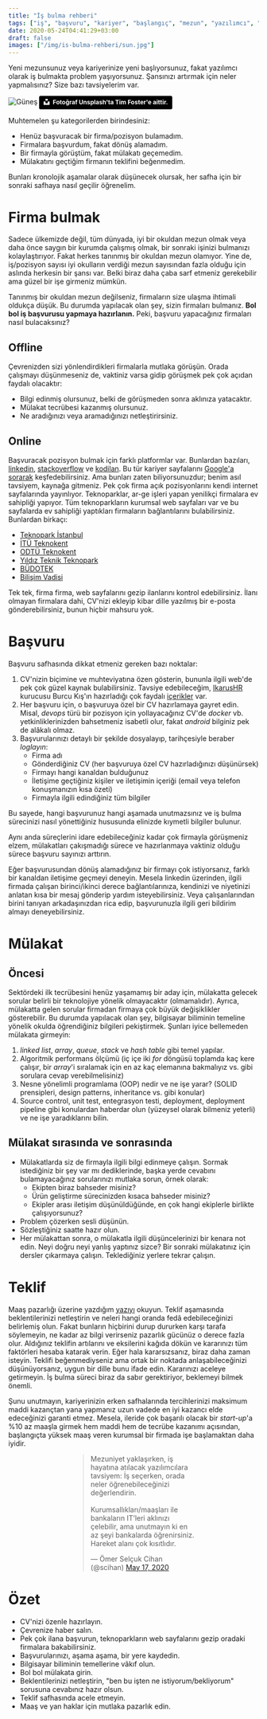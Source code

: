 ```yaml
---
title: "İş bulma rehberi"
tags: ["iş", "başvuru", "kariyer", "başlangıç", "mezun", "yazılımcı", "mühendis", "hr", "ik"]
date: 2020-05-24T04:41:29+03:00
draft: false
images: ["/img/is-bulma-rehberi/sun.jpg"]
---
```


Yeni mezunsunuz veya kariyerinize yeni başlıyorsunuz, fakat yazılımcı olarak iş bulmakta problem yaşıyorsunuz.
Şansınızı artırmak için neler yapmalısınız?
Size bazı tavsiyelerim var.

![Güneş][1]
<a style="background-color:black;color:white;text-decoration:none;padding:4px 6px;font-family:-apple-system, BlinkMacSystemFont, &quot;San Francisco&quot;, &quot;Helvetica Neue&quot;, Helvetica, Ubuntu, Roboto, Noto, &quot;Segoe UI&quot;, Arial, sans-serif;font-size:12px;font-weight:bold;line-height:1.2;display:inline-block;border-radius:3px" href="https://unsplash.com/@timberfoster?utm_medium=referral&amp;utm_campaign=photographer-credit&amp;utm_content=creditBadge" target="_blank" rel="noopener noreferrer" title="Tim Foster'e ait fotoğraflar için tıklayın."><span style="display:inline-block;padding:2px 3px"><svg xmlns="http://www.w3.org/2000/svg" style="height:12px;width:auto;position:relative;vertical-align:middle;top:-2px;fill:white" viewBox="0 0 32 32"><title>unsplash-logo</title><path d="M10 9V0h12v9H10zm12 5h10v18H0V14h10v9h12v-9z"></path></svg></span><span style="display:inline-block;padding:2px 3px">Fotoğraf Unsplash'ta Tim Foster'e aittir.</span></a>

Muhtemelen şu kategorilerden birindesiniz:

* Henüz başvuracak bir firma/pozisyon bulamadım.
* Firmalara başvurdum, fakat dönüş alamadım.
* Bir firmayla görüştüm, fakat mülakatı geçemedim.
* Mülakatını geçtiğim firmanın teklifini beğenmedim.

Bunları kronolojik aşamalar olarak düşünecek olursak, her safha için bir sonraki safhaya nasıl geçilir öğrenelim.

# Firma bulmak

Sadece ülkemizde değil, tüm dünyada, iyi bir okuldan mezun olmak veya daha önce saygın bir kurumda çalışmış olmak, bir sonraki işinizi bulmanızı kolaylaştırıyor.
Fakat herkes tanınmış bir okuldan mezun olamıyor.
Yine de, iş/pozisyon sayısı iyi okulların verdiği mezun sayısından fazla olduğu için aslında herkesin bir şansı var.
Belki biraz daha çaba sarf etmeniz gerekebilir ama güzel bir işe girmeniz mümkün.

Tanınmış bir okuldan mezun değilseniz, firmaların size ulaşma ihtimali oldukça düşük.
Bu durumda yapılacak olan şey, sizin firmaları bulmanız.
**Bol bol iş başvurusu yapmaya hazırlanın.**
Peki, başvuru yapacağınız firmaları nasıl bulacaksınız?

## Offline

Çevrenizden sizi yönlendirdikleri firmalarla mutlaka görüşün.
Orada çalışmayı düşünmeseniz de, vaktiniz varsa gidip görüşmek pek çok açıdan faydalı olacaktır:

* Bilgi edinmiş olursunuz, belki de görüşmeden sonra aklınıza yatacaktır.
* Mülakat tecrübesi kazanmış olursunuz.
* Ne aradığınızı veya aramadığınızı netleştirirsiniz.

## Online

Başvuracak pozisyon bulmak için farklı platformlar var.
Bunlardan bazıları, [linkedin](https://www.linkedin.com/jobs/), [stackoverflow](https://stackoverflow.com/jobs) ve [kodilan](https://kodilan.com/).
Bu tür kariyer sayfalarını [Google'a sorarak](https://www.google.com.tr/search?q=yaz%C4%B1l%C4%B1m+i%C5%9F+ilanlar%C4%B1) keşfedebilirsiniz.
Ama bunları zaten biliyorsunuzdur; benim asıl tavsiyem, kaynağa gitmeniz.
Pek çok firma açık pozisyonlarını kendi internet sayfalarında yayınlıyor.
Teknoparklar, ar-ge işleri yapan yenilikçi firmalara ev sahipliği yapıyor.
Tüm teknoparkların kurumsal web sayfaları var ve bu sayfalarda ev sahipliği yaptıkları firmaların bağlantılarını bulabilirsiniz.
Bunlardan birkaçı:

* [Teknopark İstanbul](https://www.teknoparkistanbul.com.tr/firmalar)
* [İTÜ Teknokent](https://www.ariteknokent.com.tr/tr/teknoloji-firmalari/teknokentli-firmalar)
* [ODTÜ Teknokent](http://odtuteknokent.com.tr/tr/firmalar/tum-firmalar)
* [Yıldız Teknik Teknopark](https://www.yildizteknopark.com.tr/tr/icerik-0/firmalar-27.html)
* [BÜDOTEK](http://www.budotek.com.tr/firmalar/)
* [Bilişim Vadisi](https://www.bilisimvadisi.com.tr/firma-listesi/)

Tek tek, firma firma, web sayfalarını gezip ilanlarını kontrol edebilirsiniz.
İlanı olmayan firmalara dahi, CV'nizi ekleyip kibar dille yazılmış bir e-posta gönderebilirsiniz, bunun hiçbir mahsuru yok.

# Başvuru

Başvuru safhasında dikkat etmeniz gereken bazı noktalar:

1. CV'nizin biçimine ve muhteviyatına özen gösterin, bununla ilgili web'de pek çok güzel kaynak bulabilirsiniz. Tavsiye edebileceğim, [IkarusHR](https://www.ikarushr.com/) kurucusu Burcu Kış'ın hazırladığı çok faydalı [içerikler](https://www.youtube.com/watch?v=EwmWKYILQnc) var.
2. Her başvuru için, o başvuruya özel bir CV hazırlamaya gayret edin. Misal, *devops* türü bir pozisyon için yollayacağınız CV'de *docker* vb. yetkinliklerinizden bahsetmeniz isabetli olur, fakat *android* bilginiz pek de alâkalı olmaz. 
3. Başvurularınızı detaylı bir şekilde dosyalayıp, tarihçesiyle beraber *loglayın*:
    * Firma adı
    * Gönderdiğiniz CV (her başvuruya özel CV hazırladığınızı düşünürsek)
    * Firmayı hangi kanaldan bulduğunuz
    * İletişime geçtiğiniz kişiler ve iletişimin içeriği (email veya telefon konuşmanızın kısa özeti)
    * Firmayla ilgili edindiğiniz tüm bilgiler

Bu sayede, hangi başvurunuz hangi aşamada unutmazsınız ve iş bulma sürecinizi nasıl yönettiğiniz hususunda elinizde kıymetli bilgiler bulunur.

Aynı anda süreçlerini idare edebileceğiniz kadar çok firmayla görüşmeniz elzem, mülakatları çakışmadığı sürece ve hazırlanmaya vaktiniz olduğu sürece başvuru sayınızı arttırın.

Eğer başvurusundan dönüş alamadığınız bir firmayı çok istiyorsanız, farklı bir kanaldan iletişime geçmeyi deneyin.
Mesela linkedin üzerinden, ilgili firmada çalışan birinci/ikinci derece bağlantılarınıza, kendinizi ve niyetinizi anlatan kısa bir mesaj gönderip yardım isteyebilirsiniz.
Veya çalışanlarından birini tanıyan arkadaşınızdan rica edip, başvurunuzla ilgili geri bildirim almayı deneyebilirsiniz.

# Mülakat

## Öncesi

Sektördeki ilk tecrübesini henüz yaşamamış bir aday için, mülakatta gelecek sorular belirli bir teknolojiye yönelik olmayacaktır (olmamalıdır).
Ayrıca, mülakatta gelen sorular firmadan firmaya çok büyük değişiklikler gösterebilir.
Bu durumda yapılacak olan şey, bilgisayar biliminin temeline yönelik okulda öğrendiğiniz bilgileri pekiştirmek.
Şunları iyice bellemeden mülakata girmeyin:

1. *linked list*, *array*, *queue*, *stack* ve *hash table* gibi temel yapılar.
2. Algoritmik performans ölçümü (iç içe iki *for* döngüsü toplamda kaç kere çalışır, bir *array*'i sıralamak için en az kaç elemanına bakmalıyız vs. gibi sorulara cevap verebilmelisiniz)
3. Nesne yönelimli programlama (OOP) nedir ve ne işe yarar? (SOLID prensipleri, design patterns, inheritance vs. gibi konular)
4. Source control, unit test, entegrasyon testi, deployment, deployment pipeline gibi konulardan haberdar olun (yüzeysel olarak bilmeniz yeterli) ve ne işe yaradıklarını bilin.

## Mülakat sırasında ve sonrasında

* Mülakatlarda siz de firmayla ilgili bilgi edinmeye çalışın. Sormak istediğiniz bir şey var mı dediklerinde, başka yerde cevabını bulamayacağınız sorularınızı mutlaka sorun, örnek olarak:
    * Ekipten biraz bahseder misiniz?
    * Ürün geliştirme sürecinizden kısaca bahseder misiniz?
    * Ekipler arası iletişim düşünüldüğünde, en çok hangi ekiplerle birlikte çalışıyorsunuz?
* Problem çözerken sesli düşünün.
* Sözleştiğiniz saatte hazır olun.
* Her mülakattan sonra, o mülakatla ilgili düşüncelerinizi bir kenara not edin. Neyi doğru neyi yanlış yaptınız sizce? Bir sonraki mülakatınız için dersler çıkarmaya çalışın. Teklediğiniz yerlere tekrar çalışın.

# Teklif

Maaş pazarlığı üzerine yazdığım [yazıyı](/diger/maas-pazarligi) okuyun.
Teklif aşamasında beklentilerinizi netleştirin ve neleri hangi oranda fedâ edebileceğinizi belirlemiş olun.
Fakat bunların hiçbirini durup dururken karşı tarafa söylemeyin, ne kadar az bilgi verirseniz pazarlık gücünüz o derece fazla olur.
Aldığınız teklifin artılarını ve eksilerini kağıda dökün ve kararınızı tüm faktörleri hesaba katarak verin.
Eğer hala kararsızsanız, biraz daha zaman isteyin.
Teklifi beğenmediyseniz ama ortak bir noktada anlaşabileceğinizi düşünüyorsanız, uygun bir dille bunu ifade edin.
Kararınızı aceleye getirmeyin.
İş bulma süreci biraz da sabır gerektiriyor, beklemeyi bilmek önemli.

Şunu unutmayın, kariyerinizin erken safhalarında tercihlerinizi maksimum maddi kazançtan yana yapmanız uzun vadede en iyi kazancı elde edeceğinizi garanti etmez.
Mesela, ileride çok başarılı olacak bir *start-up*'a %10 az maaşla girmek hem maddi hem de tecrübe kazanımı açısından, başlangıçta yüksek maaş veren kurumsal bir firmada işe başlamaktan daha iyidir.

<div style="width:50%;margin:0 auto;"><blockquote class="twitter-tweet"><p lang="tr" dir="ltr">Mezuniyet yaklaşırken, iş hayatına atılacak yazılımcılara tavsiyem: İş seçerken, orada neler öğrenebileceğinizi değerlendirin.<br><br>Kurumsallıkları/maaşları ile bankaların IT’leri aklınızı çelebilir, ama unutmayın ki en az şeyi bankalarda öğrenirsiniz. Hareket alanı çok kısıtlıdır.</p>&mdash; Ömer Selçuk Cihan (@scihan) <a href="https://twitter.com/scihan/status/1262056437355892739?ref_src=twsrc%5Etfw">May 17, 2020</a></blockquote> <script async src="https://platform.twitter.com/widgets.js" charset="utf-8"></script></div>

# Özet

* CV'nizi özenle hazırlayın.
* Çevrenize haber salın.
* Pek çok ilana başvurun, teknoparkların web sayfalarını gezip oradaki firmalara bakabilirsiniz.
* Başvurularınızı, aşama aşama, bir yere kaydedin.
* Bilgisayar biliminin temellerine vâkıf olun.
* Bol bol mülakata girin.
* Beklentilerinizi netleştirin, "ben bu işten ne istiyorum/bekliyorum" sorusuna cevabınız hazır olsun.
* Teklif safhasında acele etmeyin.
* Maaş ve yan haklar için mutlaka pazarlık edin.

[1]: /img/is-bulma-rehberi/sun.jpg
